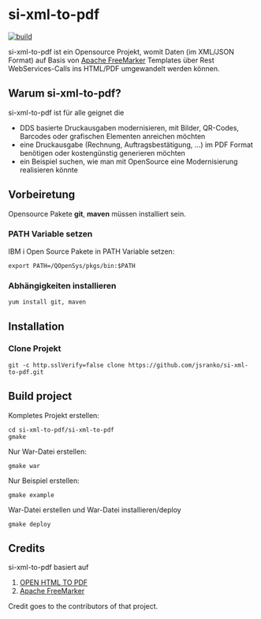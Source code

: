 # si-xml-to-pdf
[![build](https://github.com/jsranko/si-xml-to-pdf/actions/workflows/maven.yml/badge.svg?branch=main)](https://github.com/jsranko/si-xml-to-pdf/actions/workflows/maven.yml)

si-xml-to-pdf ist ein Opensource Projekt, womit Daten (im XML/JSON Format) auf Basis von [Apache FreeMarker](https://freemarker.apache.org "Apache FreeMarker") Templates über Rest WebServices-Calls ins HTML/PDF umgewandelt werden können.

## Warum si-xml-to-pdf?
si-xml-to-pdf ist für alle geignet die
* DDS basierte Druckausgaben modernisieren, mit Bilder, QR-Codes, Barcodes oder grafischen Elementen anreichen möchten
* eine Druckausgabe (Rechnung, Auftragsbestätigung, ...) im PDF Format benötigen oder kostengünstig generieren möchten 
* ein Beispiel suchen, wie man mit OpenSource eine Modernisierung realisieren könnte

## Vorbeiretung
Opensource Pakete **git**, **maven** müssen installiert sein.

### PATH Variable setzen
IBM i Open Source Pakete in PATH Variable setzen:
```
export PATH=/QOpenSys/pkgs/bin:$PATH
```

### Abhängigkeiten installieren
```
yum install git, maven
```

## Installation

### Clone Projekt
```
git -c http.sslVerify=false clone https://github.com/jsranko/si-xml-to-pdf.git
```

## Build project
Kompletes Projekt erstellen:
```
cd si-xml-to-pdf/si-xml-to-pdf
gmake
```
Nur War-Datei erstellen:
```
gmake war
```
Nur Beispiel erstellen:
```
gmake example
```
War-Datei erstellen und War-Datei installieren/deploy
```
gmake deploy
```

## Credits
si-xml-to-pdf basiert auf
1. [OPEN HTML TO PDF](https://github.com/danfickle/openhtmltopdf)
2. [Apache FreeMarker](https://github.com/apache/freemarker)

Credit goes to the contributors of that project.
